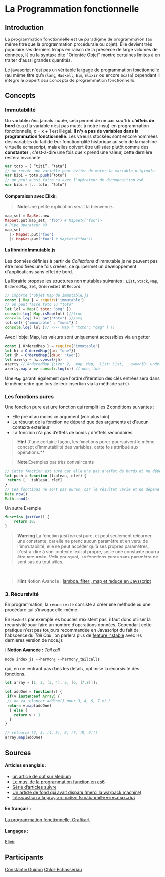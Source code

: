 # La Programmation fonctionnelle 

## Introduction

La programmation fonctionnelle est un paradigme de programmation (au même titre que la programmation procédurale ou objet). Elle devient très populaire ses derniers temps en raison de la présence de large volumes de données, là ou la syntaxe dite "Orientée Objet" montre certaines limites à en traiter d'aussi grandes quantités.

Le javascript n'est pas un véritable langage de programmation fonctionnelle (au même titre qu'`Erlang`, `Haskell`, `Elm`, `Elixir` ou encore `Scala`) cependant il intègre la plupart des concepts de programmation fonctionnelle.

## Concepts

### Immutabilité

Un variable n’est jamais mutée, cela permet de ne pas souffrir d’**effets de bord** (c.a.d la variable n’est pas mutée à notre insu).
en programmation fonctionnelle, x = x + 1 est illégal. **Il n'y a pas de variables dans la programmation fonctionnelle**.
Les valeurs stockées sont encore nommées des variables du fait de leur fonctionnalité historique au sein de la machine virtuelle ecmascript, mais elles doivent être utilisées plutôt comme des **constantes** ; c'est-à-dire une fois que x prend une valeur, cette dernière restera invariante.

```javascript
var toto = [ “titi”, “tata”]
// on recrée une variable pour éviter de muter la variable originale
var bibi = toto.push(“toto”)
// on peut aussi faire ca avec l'opérateur de decomposition es6
var bibi = [...toto, “toto”]
```
#### Comparaison avec Elixir:

> **Note** Une petite explication serait la bienvenue…

```elixir
map_set = MapSet.new
MapSet.put(map_set, "foo") # MapSet<["foo"]>
# Pipe Operateur <3
map_set
  |> MapSet.put("foo")
  |> MapSet.put("foo") # MapSet<["foo"]>
```

#### La librairie [Immutable.js](https://facebook.github.io/immutable-js/)

Les données définies à partir de _Collections_ d'immutable.js ne peuvent pas être modifiées une fois créées, ce qui permet un développement d'applications sans effet de bord.

La librairie propose les structures non mutables suivantes : `List`, `Stack`, `Map`, `OrderedMap`, `Set`, `OrderedSet` et `Record`.

```javascript
// importe l'objet Map de immutable.js
const { Map } = require('immutable')
// on peut faire toto ou "toto"
let lol = Map({ toto: "omg" })
console.log( Map.isMap(lol) )//true
console.log( lol.get("toto") )//omg
lol.set( {"immutable" : "mwai"} )
console.log( lol )// <--- Map { "toto": "omg" } !!
```
Avec l'objet Map, les valeurs sont uniquement accessibles via un getter

```javascript
const { OrderedMap } = require('immutable')
let hi = OrderedMap({un: "one"})
let jh = OrderedMap({deux: "two"})
let azerty = hi.concat(jh)
azerty // OrderedMap {size: 2, _map: Map, _list: List, __ownerID: undefined, __hash: undefined}
azerty.map(x => console.log(x)) // one, two
```

Une `Map` garanti également que l'ordre d'itération des clés entrées sera dans le même ordre que lors de leur insertion via la méthode `set()`.

### Les fonctions pures

Une fonction pure est une fonction qui remplit les 2 conditions suivantes :

* Elle prend au moins un argument (voir plus loin)
* Le résultat de la fonction ne dépend que des arguments et d'aucun contexte extérieur
* La fonction n'a pas d'effets de bords / d'effets secondaires

> **Hint** D'une certaine façon, les fonctions pures poursuivent le même concept d’immutabilité des variables, cette fois attribué aux opérations.**

> **Note** Exemples pas très convaincants 
```javascript
// Cette fonction est pure car elle n'a pas d'effet de bords et ne dépend de rien d'autre que ses arguments
let push = function (tableau, clef) {
 return [...tableau, clef]
}
// Ces fonctions ne sont pas pures, car le résultat varie et ne dépend pas des arguments
Date.now()
Math.rand()
```

Un autre Exemple

```javascript
function justTen() {
    return 10;
}
```

> **Warning** La fonction *justTen* est pure, et peut seulement retourner une constante, car elle ne prend aucun paramètre et en vertu de l'immutabilité, elle ne peut accéder qu'à ses propres paramètres, c'est-à-dire à son contexte lexical propre, seule une constante pourra être retournée.
Voilà pourquoi, les fonctions pures sans paramètre ne sont pas du tout utiles.

&nbsp;
> **Hint** Notion Avancée :
[lambda, filter , map et reduce en Javascript](https://www.youtube.com/watch?v=woySeSNBL3o)

### 3. Récursivité

En programmation, la `récursivité` consiste à créer une méthode ou une procédure qui s’invoque elle-même.

En `Haskell` par exemple les boucles n’existent pas, il faut donc utiliser la récursivité pour faire un nombre d’operations données.
Cependant cette pratique n'est pas toujours recommandée en Javascript du fait de l'abscence du *Tail Call* , on parlera plus de [feature instable](https://nodejs.org/en/docs/es6/) avec les dernieres version de node.js  

:grey_exclamation: **Notion Avancée :**
[*Tail call*](http://benignbemine.github.io/2015/07/19/es6-tail-calls/)
```shell
node index.js --harmony --harmony_tailcalls
```

qui, en ne rentrant pas dans les details, optimise la recursivité des fonctions.

```javascript
let array = [1, 2, [3, 4], 5, [6, [7,8]]];

let addOne = function(v) {
 if(v instanceof Array) {
 // on va relancer addOne() pour 3, 4, 6, 7 et 8
 return v.map(addOne)
  } else {
    return v + 1
  }
}

// retourne [2, 3, [4, 5], 6, [7, [8, 9]]]
array.map(addOne)
```

## Sources

#### Articles en anglais :

- [un article de ouf sur Medium](https://medium.com/@cscalfani/so-you-want-to-be-a-functional-programmer-part-1-1f15e387e536)  
- [Le must de la programmation function en es6](https://leanpub.com/javascriptallongesix/read)
- [Série d'articles suivre](https://medium.freecodecamp.org/functional-programming-in-js-with-practical-examples-part-1-87c2b0dbc276)
- [Un article de fond qui avait disparu (merci la wayback machine)](
https://web.archive.org/web/20170202023826/https://medium.com/@xilefmai/efficient-javascript-14a11651d563)
- [Introduction à la programmation fonctionnelle en ecmascript](https://medium.com/@chetcorcos/functional-programming-for-javascript-people-1915d8775504)

#### En français :
 
[La programmation fonctionnelle, Grafikart](https://www.grafikart.fr/tutoriels/divers/programmation-fonctionnelle-878)

#### Langages :
 
[Elixir](https://elixir-lang.org/docs.html)  


## Participants

[Constantin Guidon](https://github.com/zelazna)
[Chloé Echasseriau](https://nemeditpasquetunaspasdecomptegithub.pasnet)
